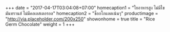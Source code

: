 +++
date = "2017-04-17T03:04:08+07:00"
homecaption1 = "ใยอาหารสูง ไม่มีไขมันทรานส์ ไม่มีคอเลสเตอรอล"
homecaption2 = "ช็อกโกแลตเน้นๆ"
productimage = "http://via.placeholder.com/200x250"
showonhome = true
title = "Rice Germ Chocolate"
weight = 1
+++

